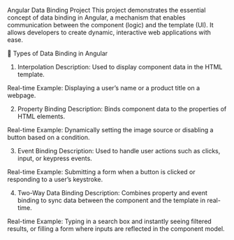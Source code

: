 Angular Data Binding Project
This project demonstrates the essential concept of data binding in Angular, a mechanism that enables communication between the component (logic) and the template (UI). It allows developers to create dynamic, interactive web applications with ease.

🔹 Types of Data Binding in Angular
1. Interpolation
Description: Used to display component data in the HTML template.

Real-time Example: Displaying a user’s name or a product title on a webpage.

2. Property Binding
Description: Binds component data to the properties of HTML elements.

Real-time Example: Dynamically setting the image source or disabling a button based on a condition.

3. Event Binding
Description: Used to handle user actions such as clicks, input, or keypress events.

Real-time Example: Submitting a form when a button is clicked or responding to a user’s keystroke.

4. Two-Way Data Binding
Description: Combines property and event binding to sync data between the component and the template in real-time.

Real-time Example: Typing in a search box and instantly seeing filtered results, or filling a form where inputs are reflected in the component model.
